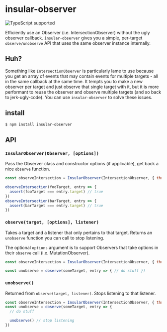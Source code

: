 # insular-observer

![TypeScript supported](https://img.shields.io/npm/types/insular-observer.svg)

Efficiently use an Observer (i.e. IntersectionObserver) without the ugly observer callback. `insular-observer` gives you a simple, per-target `observe/unobserve` API that uses the same observer instance internally.

## Huh?

Something like `IntersectionObserver` is particularly lame to use because you get an array of events that may contain events for multiple targets - all in the same callback at the same time. It tempts you to make a new observer per target and just observe that single target with it, but it is more performant to reuse the observer and observe multiple targets (and so back to jerk-ugly-code). You can use `insular-observer` to solve these issues.

## install

```sh
$ npm install insular-observer
```

## API

### `InsularObserver(Observer, [options])`

Pass the Observer class and constructor options (if applicable), get back a nice `observe` function.

```js
const observeIntersection = InsularObserver(IntersectionObserver, { threshold: [ 0 ] })

observeIntersection(fooTarget, entry => {
  assert(fooTarget === entry.target) // true
})
observeIntersection(barTarget, entry => {
  assert(barTarget === entry.target) // true
})
```

### `observe(target, [options], listener)`

Takes a target and a listener that only pertains to that target. Returns an `unobserve` function you can call to stop listening.

The optional `options` argument is to support Observers that take options in their `observe` call (i.e. MutationObserver).

```js
const observeIntersection = InsularObserver(IntersectionObserver, { threshold: [ 0 ] })

const unobserve = observe(someTarget, entry => { // do stuff })
```

### `unobserve()`

Returned from `observe(target, listener)`. Stops listening to that listener.

```js
const observeIntersection = InsularObserver(IntersectionObserver, { threshold: [ 0 ] })
const unobserve = observe(someTarget, entry => {
  // do stuff

  unobserve() // stop listening
})
```
